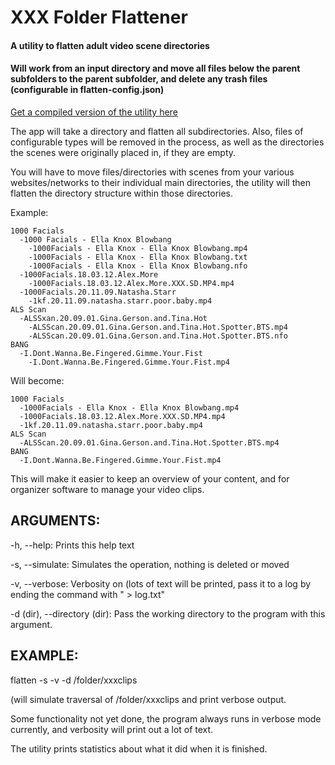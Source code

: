 # XXX Folder Flattener

#### A utility to flatten adult video scene directories

#### Will work from an input directory and move all files below the parent subfolders to the parent subfolder, and delete any trash files (configurable in flatten-config.json)

[Get a compiled version of the utility here](https://github.com/cooperdk/XXX-Folder-Flattener/releases)

The app will take a directory and flatten all subdirectories. Also, files of configurable types will be removed in the process, as well as the directories the scenes were originally placed in, if they are empty.

You will have to move files/directories with scenes from your various websites/networks to their individual main directories, the utility will then flatten the directory structure within those directories.

Example:


```
1000 Facials
  -1000 Facials - Ella Knox Blowbang
    -1000Facials - Ella Knox - Ella Knox Blowbang.mp4
    -1000Facials - Ella Knox - Ella Knox Blowbang.txt
    -1000Facials - Ella Knox - Ella Knox Blowbang.nfo
  -1000Facials.18.03.12.Alex.More
    -1000Facials.18.03.12.Alex.More.XXX.SD.MP4.mp4
  -1000Facials.20.11.09.Natasha.Starr
    -1kf.20.11.09.natasha.starr.poor.baby.mp4
ALS Scan
  -ALSSxan.20.09.01.Gina.Gerson.and.Tina.Hot
    -ALSScan.20.09.01.Gina.Gerson.and.Tina.Hot.Spotter.BTS.mp4
    -ALSScan.20.09.01.Gina.Gerson.and.Tina.Hot.Spotter.BTS.nfo
BANG
  -I.Dont.Wanna.Be.Fingered.Gimme.Your.Fist
    -I.Dont.Wanna.Be.Fingered.Gimme.Your.Fist.mp4
```

Will become:

```
1000 Facials
  -1000Facials - Ella Knox - Ella Knox Blowbang.mp4
  -1000Facials.18.03.12.Alex.More.XXX.SD.MP4.mp4
  -1kf.20.11.09.natasha.starr.poor.baby.mp4
ALS Scan
  -ALSScan.20.09.01.Gina.Gerson.and.Tina.Hot.Spotter.BTS.mp4
BANG
  -I.Dont.Wanna.Be.Fingered.Gimme.Your.Fist.mp4
```

This will make it easier to keep an overview of your content, and for organizer software to manage your video clips.


## ARGUMENTS:


-h, --help: Prints this help text

-s, --simulate: Simulates the operation, nothing is deleted or moved

-v, --verbose: Verbosity on (lots of text will be printed, pass it to a log by ending the command with " > log.txt"

-d (dir), --directory (dir): Pass the working directory to the program with this argument.
  
## EXAMPLE:


flatten -s -v -d /folder/xxxclips

(will simulate traversal of /folder/xxxclips and print verbose output.


Some functionality not yet done, the program always runs in verbose mode currently, and verbosity will print out a lot of text.

The utility prints statistics about what it did when it is finished.

